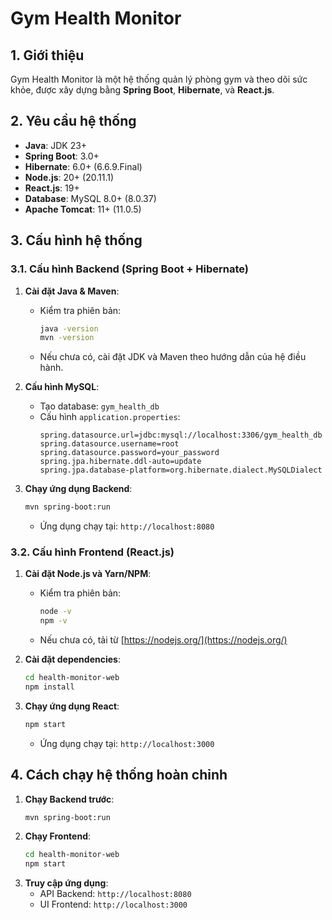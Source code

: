 # Gym Health Monitor

## 1. Giới thiệu
Gym Health Monitor là một hệ thống quản lý phòng gym và theo dõi sức khỏe, được xây dựng bằng **Spring Boot**, **Hibernate**, và **React.js**.

## 2. Yêu cầu hệ thống
- **Java**: JDK 23+
- **Spring Boot**: 3.0+
- **Hibernate**: 6.0+ (6.6.9.Final)
- **Node.js**: 20+ (20.11.1)
- **React.js**: 19+
- **Database**: MySQL 8.0+ (8.0.37)
- **Apache Tomcat**: 11+ (11.0.5)

## 3. Cấu hình hệ thống
### 3.1. Cấu hình Backend (Spring Boot + Hibernate)
1. **Cài đặt Java & Maven**:
   - Kiểm tra phiên bản:
     ```sh
     java -version
     mvn -version
     ```
   - Nếu chưa có, cài đặt JDK và Maven theo hướng dẫn của hệ điều hành.

2. **Cấu hình MySQL**:
   - Tạo database: `gym_health_db`
   - Cấu hình `application.properties`:
     ```properties
     spring.datasource.url=jdbc:mysql://localhost:3306/gym_health_db
     spring.datasource.username=root
     spring.datasource.password=your_password
     spring.jpa.hibernate.ddl-auto=update
     spring.jpa.database-platform=org.hibernate.dialect.MySQLDialect
     ```

3. **Chạy ứng dụng Backend**:
   ```sh
   mvn spring-boot:run
   ```
   - Ứng dụng chạy tại: `http://localhost:8080`

### 3.2. Cấu hình Frontend (React.js)
1. **Cài đặt Node.js và Yarn/NPM**:
   - Kiểm tra phiên bản:
     ```sh
     node -v
     npm -v
     ```
   - Nếu chưa có, tải từ [https://nodejs.org/](https://nodejs.org/)

2. **Cài đặt dependencies**:
   ```sh
   cd health-monitor-web
   npm install
   ```

3. **Chạy ứng dụng React**:
   ```sh
   npm start
   ```
   - Ứng dụng chạy tại: `http://localhost:3000`

## 4. Cách chạy hệ thống hoàn chỉnh
1. **Chạy Backend trước**:
   ```sh
   mvn spring-boot:run
   ```
2. **Chạy Frontend**:
   ```sh
   cd health-monitor-web
   npm start
   ```
3. **Truy cập ứng dụng**:
   - API Backend: `http://localhost:8080`
   - UI Frontend: `http://localhost:3000`